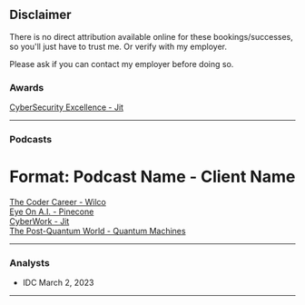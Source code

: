 ## Disclaimer

There is no direct attribution available online for these bookings/successes, so you'll just have to trust me. Or verify with my employer.

Please ask if you can contact my employer before doing so.

### Awards
[CyberSecurity Excellence - Jit](https://cybersecurity-excellence-awards.com/candidates/jit-2/)

---

### Podcasts
# Format: Podcast Name - Client Name
[The Coder Career - Wilco](https://podcasts.apple.com/gb/podcast/61-on-freund-ceo-of-wilco/id1588358808?i=1000604922485)\
[Eye On A.I. - Pinecone](https://www.youtube.com/watch?v=FUgp4oaxj-M)\
[CyberWork - Jit](https://www.infosecinstitute.com/podcast/moving-from-shift-left-to-born-left/)\
[The Post-Quantum World - Quantum Machines](https://www.protiviti.com/us-en/podcast/quantum-error-correction-quantum-machines)

---

### Analysts
 - IDC March 2, 2023

---
